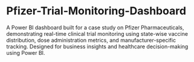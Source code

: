 # Pfizer-Trial-Monitoring-Dashboard
A Power BI dashboard built for a case study on Pfizer Pharmaceuticals, demonstrating real-time clinical trial monitoring using state-wise vaccine distribution, dose administration metrics, and manufacturer-specific tracking. Designed for business insights and healthcare decision-making using Power BI.
